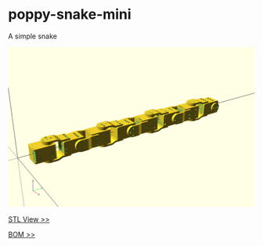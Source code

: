 # poppy-snake-mini

A simple snake

![IMG View](doc/img/poppy_snake_mini.png)

[STL View >>](doc/stl/poppy_snake_mini.stl)

[BOM >>](hardware/parts/BOM.md)
